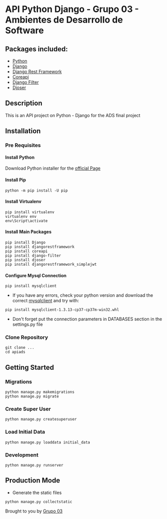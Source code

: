 # API Python Django - Grupo 03 - Ambientes de Desarrollo de Software

## Packages included:

- [Python](https://www.python.org/)
- [Django](https://www.djangoproject.com/)
- [Django Rest Framework](http://www.django-rest-framework.org/)
- [Coreapi](https://pypi.org/project/django-coreapi/)
- [Django Filter](https://django-filter.readthedocs.io/en/master/)
- [Djoser](https://djoser.readthedocs.io/en/latest/getting_started.html)

## Description

This is an API project on Python - Django for the ADS final project

## Installation

### Pre Requisites

#### Install Python

Download Python installer for the [official Page](https://www.python.org/downloads/)

#### Install Pip

```
python -m pip install -U pip
```

#### Install Virtualenv

```
pip install virtualenv
virtualenv env
env\Script\activate
```

#### Install Main Packages

```
pip install Django
pip install djangorestframework
pip install coreapi
pip install django-filter
pip install djoser
pip install djangorestframework_simplejwt
```

#### Configure Mysql Connection

```
pip install mysqlclient
```

- If you have any errors, check your python version and download the correct [mysqlclient](https://www.lfd.uci.edu/~gohlke/pythonlibs/?source=post_page-----f946d0f6f9e3----------------------) and try with:

```
pip install mysqlclient-1.3.13-cp37-cp37m-win32.whl
```

- Don't forget put the connection parameters in DATABASES section in the settings.py file

### Clone Repository

```
git clone ...
cd apiads
```

## Getting Started

### Migrations

```
python manage.py makemigrations
python manage.py migrate
```

### Create Super User

```
python manage.py createsuperuser
```

### Load Initial Data

```
python manage.py loaddata initial_data
```

### Development

```
python manage.py runserver
```

## Production Mode

- Generate the static files

```
python manage.py collectstatic
```

Brought to you by [Grupo 03](https://acme.com)
